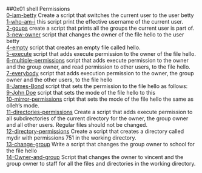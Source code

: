 ##0x01 shell Permissions  
[0-iam-betty](./0-iam_betty) Create a script that switches the current user to the user betty  
[1-who-am-i](./1-who_am_i) this script print the effective username of the current user.  
[2-goups](./2-groups]) create a script that prints all the groups the current user is part of.  
[3-new-owner](./3-new_owner) script that changes the owner of the file hello to the user betty  
[4-empty](./4-empty)  script that creates an empty file called hello.  
[5-execute](./5-exercice) script that adds execute permission to the owner of the file hello.  
[6-multiple-permissions](./6-multiple_permissions) script that adds execute permission to the owner and the group owner, and read permission to other users, to the file hello.  
[7-everybody](./7-everybody) script that adds execution permission to the owner, the group owner and the other users, to the file hello  
[8-James-Bond](./8-james-bong) script that sets the permission to the file hello as follows:  
[9-John Doe](./9-john-Doe)  script that sets the mode of the file hello to this  
[10-mirror-permissions](./10-mirror_permissions) cript that sets the mode of the file hello the same as olleh’s mode.  
[11-directories-permissions](11-directories_permissions) Create a script that adds execute permission to all subdirectories of the current directory for the owner, the group owner and all other users. Regular files should not be changed.  
[12-directory-permissions](./12-directory_permissions) Create a script that creates a directory called mydir with permissions 751 in the working directory.  
[13-change-group](./13-change_group) Write a script that changes the group owner to school for the file hello  
[14-Owner-and-group](./100-change_owner_and_group) Script that changes the owner to vincent and the group owner to staff for all the files and directories in the working directory.   


